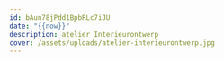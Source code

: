 ```yaml
---
id: bAun78jPdd1BpbRLc7iJU
date: "{{now}}"
description: atelier Interieurontwerp
cover: /assets/uploads/atelier-interieurontwerp.jpg
---
```

